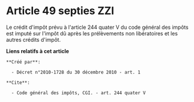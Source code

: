 # Article 49 septies ZZI

Le crédit d'impôt prévu à l'article 244 quater V du code général des impôts est imputé sur l'impôt dû après les prélèvements
non libératoires et les autres crédits d'impôt.

**Liens relatifs à cet article**

	**Créé par**:

	  - Décret n°2010-1728 du 30 décembre 2010 - art. 1

	**Cite**:

	  - Code général des impôts, CGI. - art. 244 quater V
